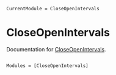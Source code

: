```@meta
CurrentModule = CloseOpenIntervals
```

# CloseOpenIntervals

Documentation for [CloseOpenIntervals](https://github.com/JuliaSIMD/CloseOpenIntervals.jl).

```@index
```

```@autodocs
Modules = [CloseOpenIntervals]
```
